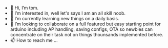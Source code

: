- 👋 Hi, I’m tom.
- 👀 I’m interested in, well let's says I am an all skill noob.
- 🌱 I’m currently learning new things on a daily basis.
- 💞️ I’m looking to collaborate on a full featured but easy starting point for arduino including
     AP handling, saving configs, OTA so newbies can concentrate on their task not on things thounsands implemented before.
- 📫 How to reach me ...

<!---
thetruebumblebee/thetruebumblebee is a ✨ special ✨ repository because its `README.md` (this file) appears on your GitHub profile.
You can click the Preview link to take a look at your changes.
--->
